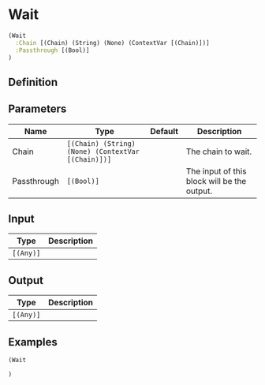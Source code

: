# Wait

```clojure
(Wait
  :Chain [(Chain) (String) (None) (ContextVar [(Chain)])]
  :Passthrough [(Bool)]
)
```

## Definition


## Parameters
| Name | Type | Default | Description |
|------|------|---------|-------------|
| Chain | `[(Chain) (String) (None) (ContextVar [(Chain)])]` |  | The chain to wait. |
| Passthrough | `[(Bool)]` |  | The input of this block will be the output. |


## Input
| Type | Description |
|------|-------------|
| `[(Any)]` |  |


## Output
| Type | Description |
|------|-------------|
| `[(Any)]` |  |


## Examples

```clojure
(Wait

)
```
